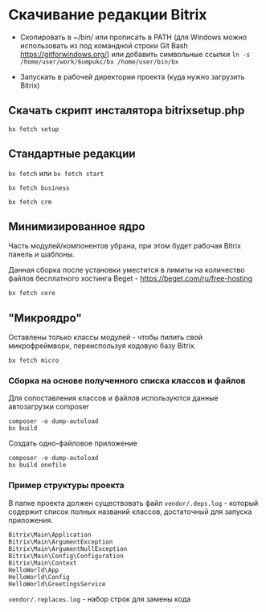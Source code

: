 
# Скачивание редакции Bitrix

- Скопировать в ~/bin/ или прописать в PATH (для Windows можно использовать из под командной строки Git Bash https://gitforwindows.org/)
или добавить символьные ссылки `ln -s /home/user/work/6umpukc/bx /home/user/bin/bx`

- Запускать в рабочей директории проекта (куда нужно загрузить Bitrix)

## Скачать скрипт инсталятора bitrixsetup.php

`bx fetch setup`

## Стандартные редакции

`bx fetch` или `bx fetch start`

`bx fetch business`

`bx fetch crm`

## Минимизированное ядро

Часть модулей/компонентов убрана, при этом будет рабочая Bitrix панель и шаблоны.

Данная сборка после установки уместится в лимиты на количество файлов бесплатного хостинга Beget - https://beget.com/ru/free-hosting

`bx fetch core`

## "Микроядро"

Оставлены только классы модулей - чтобы пилить свой микрофреймворк, переиспользуя кодовую базу Bitrix.

`bx fetch micro`

### Cборка на основе полученного списка классов и файлов

Для сопоставления классов и файлов используются данные автозагрузки composer

```
composer -o dump-autoload
bx build
```

Создать одно-файловое приложение
```
composer -o dump-autoload
bx build onefile
```

### Пример структуры проекта

В папке проекта должен существовать файл `vendor/.deps.log` - который содержит список полных названий классов, достаточный для запуска приложения.

```
Bitrix\Main\Application
Bitrix\Main\ArgumentException
Bitrix\Main\ArgumentNullException
Bitrix\Main\Config\Configuration
Bitrix\Main\Context
HelloWorld\App
HelloWorld\Config
HelloWorld\GreetingsService
```

`vendor/.replaces.log` - набор строк для замены кода
